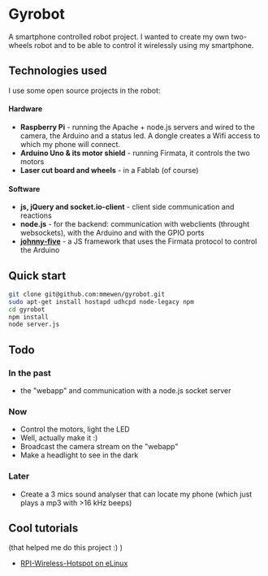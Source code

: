# Gyrobot

A smartphone controlled robot project. I wanted to create my own two-wheels robot and to be able to control it wirelessly using my smartphone.

## Technologies used
I use some open source projects in the robot:

#### Hardware
* **Raspberry Pi** - running the Apache + node.js servers and wired to the camera, the Arduino and a status led. A dongle creates a Wifi access to which my phone will connect.
* **Arduino Uno & its motor shield** - running Firmata, it controls the two motors
* **Laser cut board and wheels** - in a Fablab (of course)

#### Software
* **js, jQuery and socket.io-client** - client side communication and reactions
* **node.js** - for the backend: communication with webclients (throught websockets), with the Arduino and with the GPIO ports
* **[johnny-five](https://github.com/rwaldron/johnny-five/)** - a JS framework that uses the Firmata protocol to control the Arduino

## Quick start

```sh
git clone git@github.com:mmewen/gyrobot.git
sudo apt-get install hostapd udhcpd node-legacy npm
cd gyrobot
npm install
node server.js
```

## Todo
### In the past
* the "webapp" and communication with a node.js socket server
### Now
* Control the motors, light the LED
* Well, actually make it :)
* Broadcast the camera stream on the "webapp"
* Make a headlight to see in the dark
### Later
* Create a 3 mics sound analyser that can locate my phone (which just plays a mp3 with >16 kHz beeps)

## Cool tutorials
(that helped me do this project :) )
* [RPI-Wireless-Hotspot on eLinux](http://elinux.org/RPI-Wireless-Hotspot)
